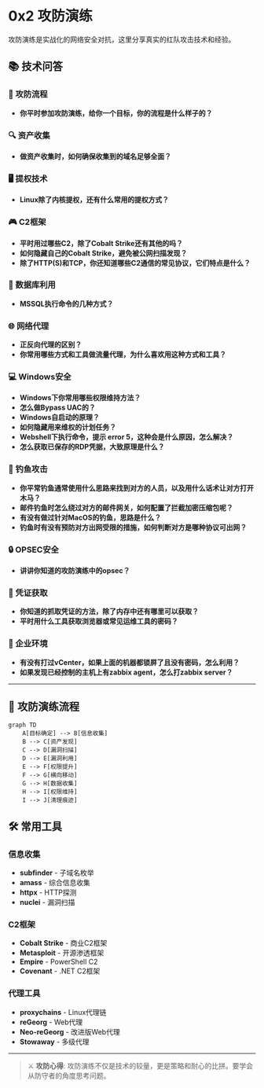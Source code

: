 # 0x2 攻防演练

攻防演练是实战化的网络安全对抗，这里分享真实的红队攻击技术和经验。

## 📚 技术问答

### 🎯 攻防流程
- **你平时参加攻防演练，给你一个目标，你的流程是什么样子的？**

### 🔍 资产收集
- **做资产收集时，如何确保收集到的域名足够全面？**

### 🖥️ 提权技术
- **Linux除了内核提权，还有什么常用的提权方式？**

### 🎮 C2框架
- **平时用过哪些C2，除了Cobalt Strike还有其他的吗？**
- **如何隐藏自己的Cobalt Strike，避免被公网扫描发现？**
- **除了HTTP(S)和TCP，你还知道哪些C2通信的常见协议，它们特点是什么？**

### 💾 数据库利用
- **MSSQL执行命令的几种方式？**

### 🌐 网络代理
- **正反向代理的区别？**
- **你常用哪些方式和工具做流量代理，为什么喜欢用这种方式和工具？**

### 💻 Windows安全
- **Windows下你常用哪些权限维持方法？**
- **怎么做Bypass UAC的？**
- **Windows自启动的原理？**
- **如何隐藏用来维权的计划任务？**
- **Webshell下执行命令，提示 error 5，这种会是什么原因，怎么解决？**
- **怎么获取已保存的RDP凭据，大致原理是什么？**

### 🎣 钓鱼攻击
- **你平常钓鱼通常使用什么思路来找到对方的人员，以及用什么话术让对方打开木马？**
- **邮件钓鱼时怎么绕过对方的邮件网关，如何配置了拦截加密压缩包呢？**
- **有没有做过针对MacOS的钓鱼，思路是什么？**
- **钓鱼时有没有预防对方出网受限的措施，如何判断对方是哪种协议可出网？**

### 🔒 OPSEC安全
- **讲讲你知道的攻防演练中的opsec？**

### 🔑 凭证获取
- **你知道的抓取凭证的方法，除了内存中还有哪里可以获取？**
- **平时用什么工具获取浏览器或常见运维工具的密码？**

### 🏢 企业环境
- **有没有打过vCenter，如果上面的机器都锁屏了且没有密码，怎么利用？**
- **如果发现已经控制的主机上有zabbix agent，怎么打zabbix server？**

---

## 🎯 攻防演练流程

```mermaid
graph TD
    A[目标确定] --> B[信息收集]
    B --> C[资产发现]
    C --> D[漏洞扫描]
    D --> E[漏洞利用]
    E --> F[权限提升]
    F --> G[横向移动]
    G --> H[数据收集]
    H --> I[权限维持]
    I --> J[清理痕迹]
```

## 🛠️ 常用工具

### 信息收集
- **subfinder** - 子域名枚举
- **amass** - 综合信息收集
- **httpx** - HTTP探测
- **nuclei** - 漏洞扫描

### C2框架
- **Cobalt Strike** - 商业C2框架
- **Metasploit** - 开源渗透框架
- **Empire** - PowerShell C2
- **Covenant** - .NET C2框架

### 代理工具
- **proxychains** - Linux代理链
- **reGeorg** - Web代理
- **Neo-reGeorg** - 改进版Web代理
- **Stowaway** - 多级代理

---

> ⚔️ **攻防心得**: 攻防演练不仅是技术的较量，更是策略和耐心的比拼。要学会从防守者的角度思考问题。

